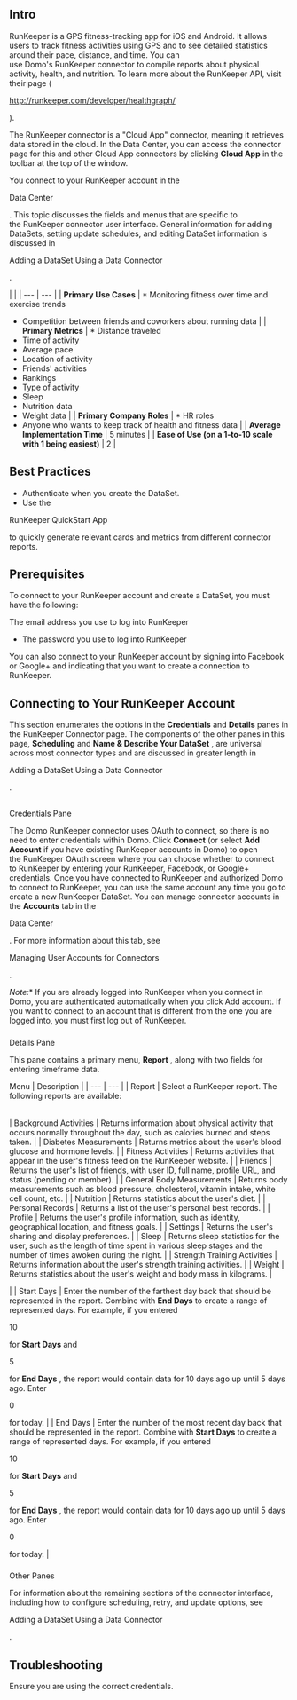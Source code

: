 

Intro
-------

RunKeeper is a GPS fitness-tracking app for iOS and Android. It allows users to track fitness activities using GPS and to see detailed statistics around their pace, distance, and time. You can use Domo's RunKeeper connector to compile reports about physical activity, health, and nutrition. To learn more about the RunKeeper API, visit their page (

http://runkeeper.com/developer/healthgraph/

).


 The RunKeeper connector is a "Cloud App" connector, meaning it retrieves data stored in the cloud. In the Data Center, you can access the connector page for this and other Cloud App connectors by clicking
 **Cloud App**
 in the toolbar at the top of the window.


 You connect to your RunKeeper account in the

Data Center

. This topic discusses the fields and menus that are specific to the RunKeeper connector user interface. General information for adding DataSets, setting update schedules, and editing DataSet information is discussed in

Adding a DataSet Using a Data Connector

.

  |  |
| --- | --- |
|
**Primary Use Cases**
 | * Monitoring fitness over time and exercise trends
* Competition between friends and coworkers about running data
 |
|
**Primary Metrics**
 | * Distance traveled
* Time of activity
* Average pace
* Location of activity
* Friends' activities
* Rankings
* Type of activity
* Sleep
* Nutrition data
* Weight data
 |
|
**Primary Company Roles**
 | * HR roles
* Anyone who wants to keep track of health and fitness data
 |
|
**Average Implementation Time**
 |
 5 minutes
  |
|
**Ease of Use (on a 1-to-10 scale with 1 being easiest)**
 |
 2
  |

Best Practices
----------------


* Authenticate when you create the DataSet.
* Use the

RunKeeper QuickStart App

to quickly generate relevant cards and metrics from different connector reports.

Prerequisites
---------------

To connect to your RunKeeper account and create a DataSet, you must have the following:

 The email address you use to log into RunKeeper
* The password you use to log into RunKeeper

You can also connect to your RunKeeper account by signing into Facebook or Google+ and indicating that you want to create a connection to RunKeeper.


 Connecting to Your RunKeeper Account
--------------------------------------

This section enumerates the options in the
 **Credentials**
 and
 **Details**
 panes in the RunKeeper Connector page. The components of the other panes in this page,
 **Scheduling**
 and
 **Name & Describe Your DataSet**
 , are universal across most connector types and are discussed in greater length in

Adding a DataSet Using a Data Connector

.

##
 Credentials Pane

The Domo RunKeeper connector uses OAuth to connect, so there is no need to enter credentials within Domo. Click
 **Connect**
 (or select
 **Add Account**
 if you have existing RunKeeper accounts in Domo) to open the RunKeeper OAuth screen where you can choose whether to connect to RunKeeper by entering your RunKeeper, Facebook, or Google+ credentials. Once you have connected to RunKeeper and authorized Domo to connect to RunKeeper, you can use the same account any time you go to create a new RunKeeper DataSet. You can manage connector accounts in the
 **Accounts**
 tab in the

Data Center

. For more information about this tab, see

Managing User Accounts for Connectors

.

*Note:**
 If you are already logged into RunKeeper when you connect in Domo, you are authenticated automatically when you click Add account. If you want to connect to an account that is different from the one you are logged into, you must first log out of RunKeeper.


###
 Details Pane

This pane contains a primary menu,
 **Report**
 , along with two fields for entering timeframe data.


 Menu
  |
 Description
  |
| --- | --- |
|
 Report
  |
 Select a RunKeeper report. The following reports are available:


|  |  |
| --- | --- |
|
 Background Activities
  |
 Returns information about physical activity that occurs normally throughout the day, such as calories burned and steps taken.
  |
|
 Diabetes Measurements
  |
 Returns metrics about the user's blood glucose and hormone levels.
  |
|
 Fitness Activities
  |
 Returns activities that appear in the user's fitness feed on the RunKeeper website.
  |
|
 Friends
  |
 Returns the user's list of friends, with user ID, full name, profile URL, and status (pending or member).
  |
|
 General Body Measurements
  |
 Returns body measurements such as blood pressure, cholesterol, vitamin intake, white cell count, etc.
  |
|
 Nutrition
  |
 Returns statistics about the user's diet.
  |
|
 Personal Records
  |
 Returns a list of the user's personal best records.
  |
|
 Profile
  |
 Returns the user's profile information, such as identity, geographical location, and fitness goals.
  |
|
 Settings
  |
 Returns the user's sharing and display preferences.
  |
|
 Sleep
  |
 Returns sleep statistics for the user, such as the length of time spent in various sleep stages and the number of times awoken during the night.
  |
|
 Strength Training Activities
  |
 Returns information about the user's strength training activities.
  |
|
 Weight
  |
 Returns statistics about the user's weight and body mass in kilograms.
  |


 |
|
 Start Days
  |
 Enter the number of the farthest day back that should be represented in the report. Combine with
 **End Days**
 to create a range of represented days. For example, if you entered

10

for
 **Start Days**
 and

5

for
 **End Days**
 , the report would contain data for 10 days ago up until 5 days ago. Enter

0

for today.
  |
|
 End Days
  |
 Enter the number of the most recent day back that should be represented in the report. Combine with
 **Start Days**
 to create a range of represented days. For example, if you entered

10

for
 **Start Days**
 and

5

for
 **End Days**
 , the report would contain data for 10 days ago up until 5 days ago. Enter

0

for today.
  |


###
 Other Panes

For information about the remaining sections of the connector interface, including how to configure scheduling, retry, and update options, see

Adding a DataSet Using a Data Connector

.


 Troubleshooting
-----------------

Ensure you are using the correct credentials.


